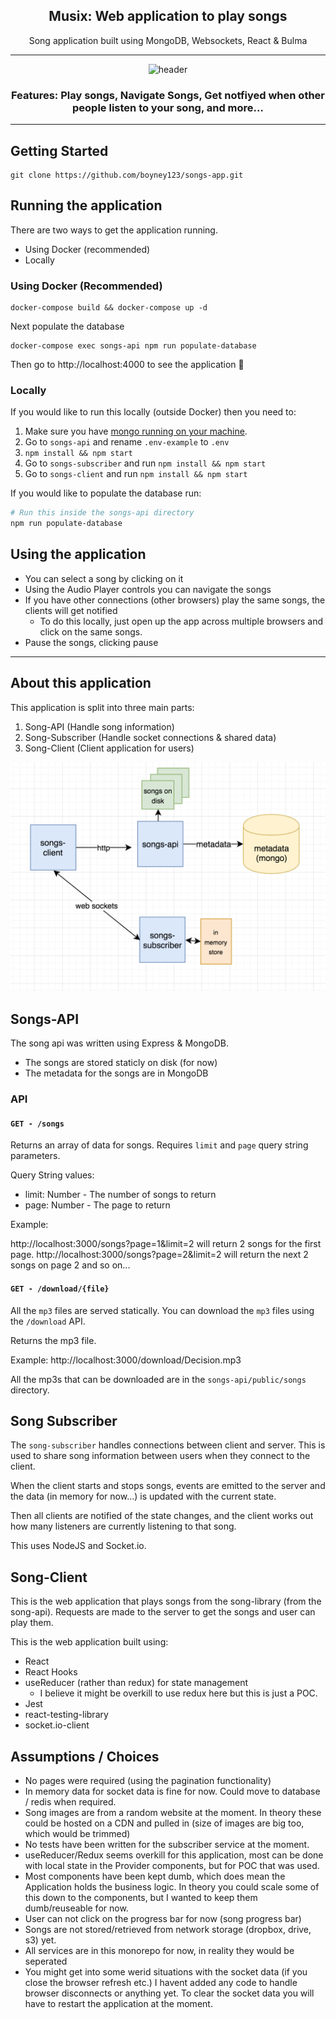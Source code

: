 <div align="center">

<h2>Musix: Web application to play songs</h2>
<p>Song application built using MongoDB, Websockets, React & Bulma</>

  <hr />

<img alt="header" src="./images/demo.png" />

<h3>Features: Play songs, Navigate Songs, Get notfiyed when other people listen to your song, and more...</h3>

</div>

<hr/>

## Getting Started

```
git clone https://github.com/boyney123/songs-app.git
```

## Running the application

There are two ways to get the application running.

- Using Docker (recommended)
- Locally

### Using Docker (Recommended)

```
docker-compose build && docker-compose up -d
```

Next populate the database

```
docker-compose exec songs-api npm run populate-database
```

Then go to http://localhost:4000 to see the application 🎉

### Locally

If you would like to run this locally (outside Docker) then you need to:

1. Make sure you have [mongo running on your machine](https://docs.mongodb.com/manual/installation/).
2. Go to `songs-api` and rename `.env-example` to `.env`
3. `npm install && npm start`
4. Go to `songs-subscriber` and run `npm install && npm start`
5. Go to `songs-client` and run `npm install && npm start`

If you would like to populate the database run:

```sh
# Run this inside the songs-api directory
npm run populate-database
```

## Using the application

- You can select a song by clicking on it
- Using the Audio Player controls you can navigate the songs
- If you have other connections (other browsers) play the same songs, the clients will get notified
  - To do this locally, just open up the app across multiple browsers and click on the same songs.
- Pause the songs, clicking pause

---

## About this application

This application is split into three main parts:

1. Song-API (Handle song information)
2. Song-Subscriber (Handle socket connections & shared data)
3. Song-Client (Client application for users)

<img alt="header" src="./images/architecture.png" />

## Songs-API

The song api was written using Express & MongoDB.

- The songs are stored staticly on disk (for now)
- The metadata for the songs are in MongoDB

### API

#### `GET - /songs`

Returns an array of data for songs. Requires `limit` and `page` query string parameters.

Query String values:

- limit: Number - The number of songs to return
- page: Number - The page to return

Example:

http://localhost:3000/songs?page=1&limit=2 will return 2 songs for the first page. http://localhost:3000/songs?page=2&limit=2 will return the next 2 songs on page 2 and so on...

#### `GET - /download/{file}`

All the `mp3` files are served statically. You can download the `mp3` files using the `/download` API.

Returns the mp3 file.

Example: http://localhost:3000/download/Decision.mp3

All the mp3s that can be downloaded are in the `songs-api/public/songs` directory.

## Song Subscriber

The `song-subscriber` handles connections between client and server. This is used to share song information between users when they connect to the client.

When the client starts and stops songs, events are emitted to the server and the data (in memory for now...) is updated with the current state.

Then all clients are notified of the state changes, and the client works out how many listeners are currently listening to that song.

This uses NodeJS and Socket.io.

## Song-Client

This is the web application that plays songs from the song-library (from the song-api). Requests are made to the server to get the songs and user can play them.

This is the web application built using:

- React
- React Hooks
- useReducer (rather than redux) for state management
  - I believe it might be overkill to use redux here but this is just a POC.
- Jest
- react-testing-library
- socket.io-client

## Assumptions / Choices

- No pages were required (using the pagination functionality)
- In memory data for socket data is fine for now. Could move to database / redis when required.
- Song images are from a random website at the moment. In theory these could be hosted on a CDN and pulled in (size of images are big too, which would be trimmed)
- No tests have been written for the subscriber service at the moment.
- useReducer/Redux seems overkill for this application, most can be done with local state in the Provider components, but for POC that was used.
- Most components have been kept dumb, which does mean the Application holds the business logic. In theory you could scale some of this down to the components, but I wanted to keep them dumb/reuseable for now.
- User can not click on the progress bar for now (song progress bar)
- Songs are not stored/retrieved from network storage (dropbox, drive, s3) yet.
- All services are in this monorepo for now, in reality they would be seperated
- You might get into some werid situations with the socket data (if you close the browser refresh etc.) I havent added any code to handle browser disconnects or anything yet. To clear the socket data you will have to restart the application at the moment.
